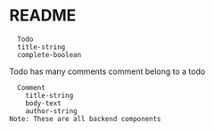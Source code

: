 # README
      Todo
      title-string
      complete-boolean
Todo has many comments
comment belong to a todo

      Comment
        title-string
        body-text
        author-string
    Note: These are all backend components
